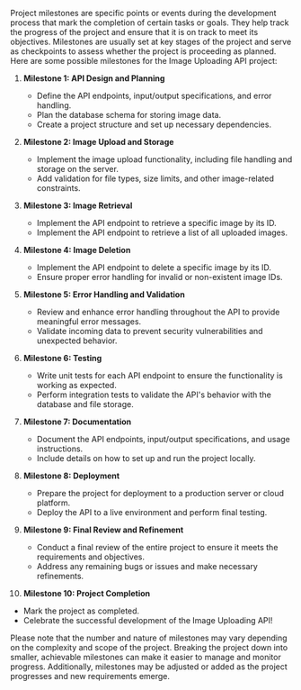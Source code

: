 Project milestones are specific points or events during the development process that mark the completion of certain tasks or goals. They help track the progress of the project and ensure that it is on track to meet its objectives. Milestones are usually set at key stages of the project and serve as checkpoints to assess whether the project is proceeding as planned. Here are some possible milestones for the Image Uploading API project:

1. **Milestone 1: API Design and Planning**
   - Define the API endpoints, input/output specifications, and error handling.
   - Plan the database schema for storing image data.
   - Create a project structure and set up necessary dependencies.

2. **Milestone 2: Image Upload and Storage**
   - Implement the image upload functionality, including file handling and storage on the server.
   - Add validation for file types, size limits, and other image-related constraints.

3. **Milestone 3: Image Retrieval**
   - Implement the API endpoint to retrieve a specific image by its ID.
   - Implement the API endpoint to retrieve a list of all uploaded images.

4. **Milestone 4: Image Deletion**
   - Implement the API endpoint to delete a specific image by its ID.
   - Ensure proper error handling for invalid or non-existent image IDs.

5. **Milestone 5: Error Handling and Validation**
   - Review and enhance error handling throughout the API to provide meaningful error messages.
   - Validate incoming data to prevent security vulnerabilities and unexpected behavior.

6. **Milestone 6: Testing**
   - Write unit tests for each API endpoint to ensure the functionality is working as expected.
   - Perform integration tests to validate the API's behavior with the database and file storage.

7. **Milestone 7: Documentation**
   - Document the API endpoints, input/output specifications, and usage instructions.
   - Include details on how to set up and run the project locally.

8. **Milestone 8: Deployment**
   - Prepare the project for deployment to a production server or cloud platform.
   - Deploy the API to a live environment and perform final testing.

9. **Milestone 9: Final Review and Refinement**
   - Conduct a final review of the entire project to ensure it meets the requirements and objectives.
   - Address any remaining bugs or issues and make necessary refinements.

10. **Milestone 10: Project Completion**
   - Mark the project as completed.
   - Celebrate the successful development of the Image Uploading API!

Please note that the number and nature of milestones may vary depending on the complexity and scope of the project. Breaking the project down into smaller, achievable milestones can make it easier to manage and monitor progress. Additionally, milestones may be adjusted or added as the project progresses and new requirements emerge.